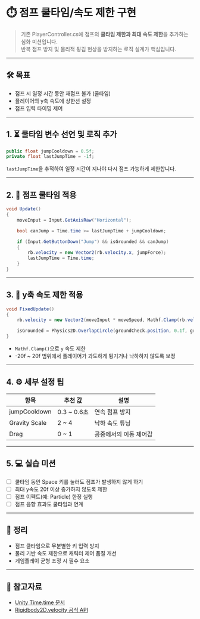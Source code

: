 # ⏱️ 점프 쿨타임/속도 제한 구현

> 기존 PlayerController.cs에 점프의 **쿨타임 제한과 최대 속도 제한**을 추가하는 심화 미션입니다.  
> 반복 점프 방지 및 물리적 튕김 현상을 방지하는 로직 설계가 핵심입니다.

---

## 🛠️ 목표

- 점프 시 일정 시간 동안 재점프 불가 (쿨타임)
- 플레이어의 y축 속도에 상한선 설정
- 점프 입력 타이밍 제어

---

## 1. ⏳ 쿨타임 변수 선언 및 로직 추가

```csharp
public float jumpCooldown = 0.5f;
private float lastJumpTime = -1f;
```

`lastJumpTime`을 추적하여 일정 시간이 지나야 다시 점프 가능하게 제한합니다.

---

## 2. 🧠 점프 쿨타임 적용

```csharp
void Update()
{
    moveInput = Input.GetAxisRaw("Horizontal");

    bool canJump = Time.time >= lastJumpTime + jumpCooldown;

    if (Input.GetButtonDown("Jump") && isGrounded && canJump)
    {
        rb.velocity = new Vector2(rb.velocity.x, jumpForce);
        lastJumpTime = Time.time;
    }
}
```

---

## 3. 🚀 y축 속도 제한 적용

```csharp
void FixedUpdate()
{
    rb.velocity = new Vector2(moveInput * moveSpeed, Mathf.Clamp(rb.velocity.y, -20f, 20f));

    isGrounded = Physics2D.OverlapCircle(groundCheck.position, 0.1f, groundLayer);
}
```

- `Mathf.Clamp()`으로 `y` 속도 제한
- -20f ~ 20f 범위에서 플레이어가 과도하게 튕기거나 낙하하지 않도록 보정

---

## 4. ⚙️ 세부 설정 팁

| 항목 | 추천 값 | 설명 |
|------|--------|------|
| jumpCooldown | 0.3 ~ 0.6초 | 연속 점프 방지 |
| Gravity Scale | 2 ~ 4 | 낙하 속도 튜닝 |
| Drag | 0 ~ 1 | 공중에서의 이동 제어감 |

---

## 5. 💻 실습 미션

- [ ] 쿨타임 동안 Space 키를 눌러도 점프가 발생하지 않게 하기
- [ ] 최대 y속도 20f 이상 증가하지 않도록 제한
- [ ] 점프 이펙트(예: Particle) 한정 실행
- [ ] 점프 음향 효과도 쿨타임과 연계

---

## 🧠 정리

- 점프 쿨타임으로 무분별한 키 입력 방지
- 물리 기반 속도 제한으로 캐릭터 제어 품질 개선
- 게임플레이 균형 조정 시 필수 요소

---

## 🔗 참고자료

- [Unity Time.time 문서](https://docs.unity3.com/ScriptReference/Time-time.html)
- [Rigidbody2D.velocity 공식 API](https://docs.unity3d.com/ScriptReference/Rigidbody2D-velocity.html)
